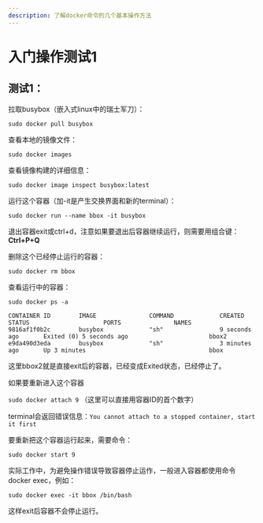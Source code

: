 ```yaml
---
description: 了解docker命令的几个基本操作方法
---
```


# 入门操作测试1

## 测试1：

拉取busybox（嵌入式linux中的瑞士军刀）：

`sudo docker pull busybox`

查看本地的镜像文件：

`sudo docker images`

查看镜像构建的详细信息：

`sudo docker image inspect busybox:latest`

运行这个容器（加-it是产生交换界面和新的terminal）：

`sudo docker run --name bbox -it busybox`

退出容器exit或ctrl+d，注意如果要退出后容器继续运行，则需要用组合键：**Ctrl+P+Q**

删除这个已经停止运行的容器：

`sudo docker rm bbox`

查看运行中的容器：

`sudo docker ps -a`

```text
CONTAINER ID        IMAGE               COMMAND             CREATED             STATUS                     PORTS               NAMES
9816af1f0b2c        busybox             "sh"                9 seconds ago       Exited (0) 5 seconds ago                       bbox2
e9da490d3eda        busybox             "sh"                3 minutes ago       Up 3 minutes                                   bbox
```

这里bbox2就是直接exit后的容器，已经变成Exited状态，已经停止了。

如果要重新进入这个容器

`sudo docker attach 9` （这里可以直接用容器ID的首个数字）

terminal会返回错误信息：`You cannot attach to a stopped container, start it first`

要重新把这个容器运行起来，需要命令：

`sudo docker start 9`

实际工作中，为避免操作错误导致容器停止运作，一般进入容器都使用命令 docker exec，例如：

`sudo docker exec -it bbox /bin/bash`

这样exit后容器不会停止运行。



